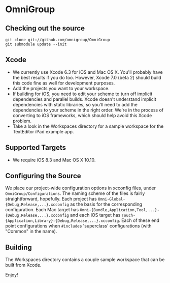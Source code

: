 OmniGroup
===========

Checking out the source
-----------------------

    git clone git://github.com/omnigroup/OmniGroup
    git submodule update --init

Xcode
-------------------

- We currently use Xcode 6.3 for iOS and Mac OS X. You'll probably have the best results if you do too. However, Xcode 7.0 (beta 2) should build this code fine as well for development purposes.
- Add the projects you want to your workspace.
- If building for iOS, you need to edit your scheme to turn off implicit dependencies and parallel builds. Xcode doesn't understand implicit dependencies with static libraries, so you'll need to add the dependencies to your scheme in the right order. We're in the process of converting to iOS frameworks, which should help avoid this Xcode problem.
- Take a look in the Workspaces directory for a sample workspace for the TextEditor iPad example app.

Supported Targets
----------------------

- We require iOS 8.3 and Mac OS X 10.10.

Configuring the Source
----------------------

We place our project-wide configuration options in xcconfig files, under `OmniGroup/Configurations`. The naming scheme of the files is fairly straightforward, hopefully. Each project has `Omni-Global-{Debug,Release,...}.xcconfig` as the basis for the corresponding configuration. Each Mac target has `Omni-{Bundle,Application,Tool,...}-{Debug,Release,...}.xcconfig` and each iOS target has `Touch-{Application,Library}-{Debug,Release,...}.xcconfig`. Each of these end point configurations when `#include`s 'superclass' configurations (with "Common" in the name).

 
Building
--------

The Workspaces directory contains a couple sample workspace that can be built from Xcode.

Enjoy!
